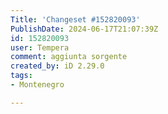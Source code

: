 ```yaml
---
Title: 'Changeset #152820093'
PublishDate: 2024-06-17T21:07:39Z
id: 152820093
user: Tempera
comment: aggiunta sorgente
created_by: iD 2.29.0
tags:
- Montenegro

---
```

